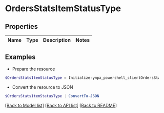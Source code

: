 # OrdersStatsItemStatusType
## Properties

Name | Type | Description | Notes
------------ | ------------- | ------------- | -------------

## Examples

- Prepare the resource
```powershell
$OrdersStatsItemStatusType = Initialize-ympa_powershell_clientOrdersStatsItemStatusType 
```

- Convert the resource to JSON
```powershell
$OrdersStatsItemStatusType | ConvertTo-JSON
```

[[Back to Model list]](../README.md#documentation-for-models) [[Back to API list]](../README.md#documentation-for-api-endpoints) [[Back to README]](../README.md)

